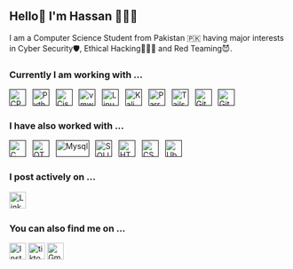 ## Hello👋 I'm Hassan 👩🏻‍💻

I am a Computer Science Student from Pakistan 🇵🇰 having major interests in Cyber Security🛡️, Ethical Hacking👨🏻‍💻 and Red Teaming😈.

### Currently I am working with ...

<a href="" title="C++" target="_blank" rel="noreferrer"><img src="https://upload.wikimedia.org/wikipedia/commons/thumb/1/18/ISO_C%2B%2B_Logo.svg/1822px-ISO_C%2B%2B_Logo.svg.png" alt="CPP" width="30" height="30"/></a>&nbsp;&nbsp;
<a href="" title="Python" target="_blank" rel="noreferrer"><img src="https://upload.wikimedia.org/wikipedia/commons/thumb/c/c3/Python-logo-notext.svg/115px-Python-logo-notext.svg.png" alt="Python" width="30" height="30"/></a>&nbsp;&nbsp;
<a href="" title="Cisco Packet Tracer" target="_blank" rel="noreferrer"><img src="https://poggu.me/uploads/default/original/1X/d373f12185cba8262a3a850aa850485de5a6e1e3.png" alt="Cisco Packet Tracer" width="30" height="30"/></a>&nbsp;&nbsp;
<a href="" title="VMWare Workstation" target="_blank" rel="noreferrer"><img src="https://cdn.icon-icons.com/icons2/195/PNG/256/VMware_23516.png" alt="vmware" width="30" height="30"/></a>&nbsp;&nbsp;
<a href="" title="Linux" target="_blank" rel="noreferrer"><img src="https://freesvg.org/img/Linux-Pinguino.png" alt="Linux" width="30" height="30"/></a>&nbsp;&nbsp;
<a href="" title="Kali Linux" target="_blank" rel="noreferrer"><img src="https://www.svgrepo.com/show/330767/kalilinux.svg" alt="Kali" width="30" height="30"/></a>&nbsp;&nbsp;
<a href="" title="Parrot OS" target="_blank" rel="noreferrer"><img src="https://camo.githubusercontent.com/1f50062b94342adb3d32718944387bdd62ec9a9e89b152cf085bdbdccd95714a/68747470733a2f2f6769746c61622e636f6d2f706172726f747365632f70726f6a6563742f67726170686963732f2d2f7261772f643139616338613131323932313336636461346231646638306132626431353666373638666564382f6c6f676f2f706172726f742d6c6f676f2e737667" alt="Parrot" width="30" height="30"/></a>&nbsp;&nbsp;
<a href="" title="Tails OS" target="_blank" rel="noreferrer"><img src="https://img.utdstc.com/icon/d0a/6ba/d0a6ba1ded5e15b36bae3f50a7492c07339b2db8d36d186ee41c8d5179a0c3ee:100" alt="Tails" width="30" height="30"/></a>&nbsp;&nbsp;
<a href="" target="_blank" title="Git" rel="noreferrer"><img src="https://www.vectorlogo.zone/logos/git-scm/git-scm-icon.svg" alt="Git" width="30" height="30"/></a>&nbsp;&nbsp;
<a href="" target="_blank" title="GitHub" rel="noreferrer"><img src="https://www.vectorlogo.zone/logos/github/github-tile.svg" alt="GitHub" width="30" height="30"/></a>&nbsp;&nbsp;

### I have also worked with ...

<a href="" title="C" target="_blank" rel="noreferrer"><img src="https://upload.wikimedia.org/wikipedia/commons/1/19/C_Logo.png" alt="C" width="30" height="30"/></a>&nbsp;&nbsp;
<a href="" title="QT C++" target="_blank" rel="noreferrer"><img src="https://upload.wikimedia.org/wikipedia/commons/thumb/0/0b/Qt_logo_2016.svg/578px-Qt_logo_2016.svg.png" alt="QT Cpp" width="30" height="30"/></a>&nbsp;&nbsp;
<a href="" target="_blank" title="Mysql" rel="noreferrer"><img src="https://www.vectorlogo.zone/logos/mysql/mysql-official.svg" alt="Mysql" width="60" height="30"/></a>&nbsp;&nbsp;
<a href="" title="SQLITE" target="_blank" rel="noreferrer"><img src="https://ih1.redbubble.net/image.4686010750.9566/fposter,small,wall_texture,square_product,600x600.jpg" alt="SQLITE" width="30" height="30"/></a>&nbsp;&nbsp;
<a href="" title="HTML" target="_blank" rel="noreferrer"><img src="https://www.vectorlogo.zone/logos/w3_html5/w3_html5-icon.svg" alt="HTML" width="30" height="30"/></a>&nbsp;&nbsp;
<a href="" title="CSS" target="_blank" rel="noreferrer"><img src="https://www.vectorlogo.zone/logos/w3_css/w3_css-icon.svg" alt="CSS" width="30" height="30"/></a>&nbsp;&nbsp;
<a href="" title="Ubuntu" target="_blank" rel="noreferrer"><img src="https://encrypted-tbn0.gstatic.com/images?q=tbn:ANd9GcQhUXYtZGaSVpgszvcdic5jZKt2rhQZqPGEng&s" alt="Ubuntu" width="30" height="30"/></a>&nbsp;&nbsp;

### I post actively on ...

<a href="https://pk.linkedin.com/in/hassan-ali-abrar-3157412a9" title="Hassan Ali Abrar" target="_blank" rel="noreferrer"><img src="https://www.vectorlogo.zone/logos/linkedin/linkedin-tile.svg" alt="LinkedIn" width="30" height="30"/></a>&nbsp;&nbsp;

### You can also find me on ...

<a href="https://www.instagram.com/hassan.ali.635/" title="Hassan Ali Abrar" target="_blank" rel="noreferrer"><img src="https://www.vectorlogo.zone/logos/instagram/instagram-icon.svg" alt="Instagram" width="30" height="30"/></a>
<a href="https://www.tiktok.com/@hassan4hac_king" target="_blank" title="hassan4hac_king" rel="noreferrer"><img src="https://encrypted-tbn0.gstatic.com/images?q=tbn:ANd9GcR-E69O6eq4oux769NfN2vbSmGLej0o4bM0Lw&s" alt="tiktok" width="30" height="30"/></a>
<a href="mailto:hassanaliabrar4@gmail.com" target="_blank" title="hassanaliabrar4@gmail.com" rel="noreferrer"><img src="https://www.vectorlogo.zone/logos/gmail/gmail-tile.svg" alt="Gmail" width="30" height="30"/></a>

